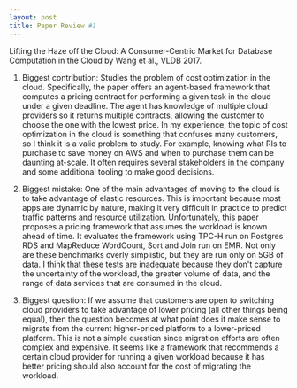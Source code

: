 ```yaml
---
layout: post
title: Paper Review #1
---
```


Lifting the Haze off the Cloud: A Consumer-Centric Market for Database Computation in the Cloud by Wang et al., VLDB 2017. 

1) Biggest contribution: Studies the problem of cost optimization in the cloud. Specifically, the paper offers an agent-based framework that computes a pricing contract for performing a given task in the cloud under a given deadline. The agent has knowledge of multiple cloud providers so it returns multiple contracts, allowing the customer to choose the one with the lowest price. In my experience, the topic of cost optimization in the cloud is something that confuses many customers, so I think it is a valid problem to study. For example, knowing what RIs to purchase to save money on AWS and when to purchase them can be daunting at-scale. It often requires several stakeholders in the company and some additional tooling to make good decisions. 

2) Biggest mistake: One of the main advantages of moving to the cloud is to take advantage of elastic resources. This is important because most apps are dynamic by nature, making it very difficult in practice to predict traffic patterns and resource utilization. Unfortunately, this paper proposes a pricing framework that assumes the workload is known ahead of time. It evaluates the framework using TPC-H run on Postgres RDS and MapReduce WordCount, Sort and Join run on EMR. Not only are these benchmarks overly simplistic, but they are run only on 5GB of data. I think that these tests are inadequate because they don't capture the uncertainty of the workload, the greater volume of data, and the range of data services that are consumed in the cloud. 

3) Biggest question: If we assume that customers are open to switching cloud providers to take advantage of lower pricing (all other things being equal), then the question becomes at what point does it make sense to migrate from the current higher-priced platform to a lower-priced platform. This is not a simple question since migration efforts are often complex and expensive. It seems like a framework that recommends a certain cloud provider for running a given workload because it has better pricing should also account for the cost of migrating the workload. 